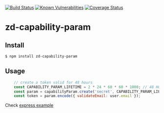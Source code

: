 [![Build Status](https://travis-ci.org/revington/zd-capability-param.svg?branch=master)](https://travis-ci.org/revington/zd-capability-param)
[![Known Vulnerabilities](https://snyk.io/test/github/revington/zd-capability-param/badge.svg?targetFile=package.json)](https://snyk.io/test/github/revington/zd-capability-param?targetFile=package.json)
[![Coverage Status](https://coveralls.io/repos/github/revington/zd-capability-param/badge.svg?branch=master)](https://coveralls.io/github/revington/zd-capability-param?branch=master)
# zd-capability-param


## Install
```
$ npm install zd-capability-param
```

## Usage 


```javascript
	// create a token valid for 48 hours
	const CAPABILITY_PARAM_LIFETIME = 2 * 24 * 60 * 60 * 1000; // 48 HOURS
	const param = capabilityParam.create('secret', CAPABILITY_PARAM_LIFETIME);
	const token = param.encode({ validateEmail: user.email });

```
Check [express example](examples/express.js)

